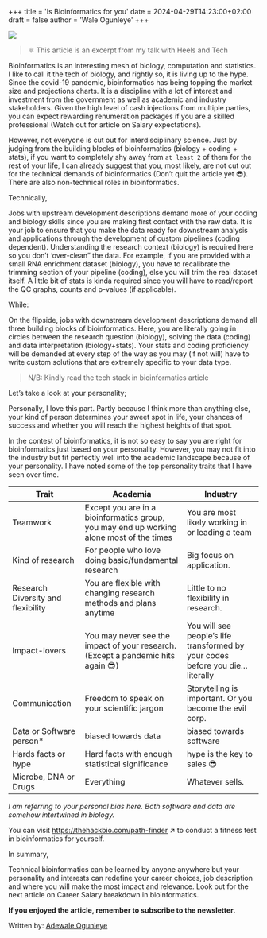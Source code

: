 +++
title = 'Is Bioinformatics for you'
date = 2024-04-29T14:23:00+02:00
draft = false
author = 'Wale Ogunleye'
+++

![](images/FrontMeta.png)
> ⚛️ This article is an excerpt from my talk with Heels and Tech

Bioinformatics is an interesting mesh of biology, computation and statistics. I like to call it the tech of biology, and rightly so, it is living up to the hype. Since the covid-19 pandemic, bioinformatics has being topping the market size and projections charts. It is a discipline with a lot of interest and investment from the government as well as academic and industry stakeholders. Given the high level of cash injections from multiple parties, you can expect rewarding renumeration packages if you are a skilled professional (Watch out for article on Salary expectations).

However, not everyone is cut out for interdisciplinary science. Just by judging from the building blocks of bioinformatics (biology + coding + stats), if you want to completely shy away from `at least 2` of them for the rest of your life, I can already suggest that you, most likely, are not cut out for the technical demands of bioinformatics (Don’t quit the article yet 😎). There are also non-technical roles in bioinformatics. 

Technically,

Jobs with upstream development descriptions demand more of your coding and biology skills since you are making first contact with the raw data. It is your job to ensure that you make the data ready for downstream analysis and applications through the development of custom pipelines (coding dependent). Understanding the research context (biology) is required here so you don’t ‘over-clean” the data. For example, if you are provided with a small RNA enrichment dataset  (biology), you have to recalibrate the trimming section of your pipeline (coding), else you will trim the real dataset itself. A little bit of stats is kinda required since you will have to read/report the QC graphs, counts and p-values (if applicable).

While:

On the flipside, jobs with downstream development descriptions demand all three building blocks of bioinformatics. Here, you are literally going in circles between the research question (biology), solving the data (coding) and data interpretation (biology+stats). Your stats and coding proficiency will be demanded at every step of the way as you may (if not will) have to write custom solutions that are extremely specific to your data type.

> N/B: Kindly read the tech stack in bioinformatics article
> 

Let’s take a look at your personality;

Personally, I love this part. Partly because I think more than anything else, your kind of person determines your sweet spot in life, your chances of success and whether you will reach the highest heights of that spot. 

In the contest of bioinformatics, it is not so easy to say you are right for bioinformatics just based on your personality. However, you may not fit into the industry but fit perfectly well into the academic landscape because of your personality. I have noted some of the top personality traits that I have seen over time. 

| Trait | Academia | Industry |
| --- | --- | --- |
| Teamwork | Except you are in a bioinformatics group, you may end up working alone most of the times | You are most likely working in or leading a team |
| Kind of research | For people who love doing basic/fundamental research | Big focus on application.  |
| Research Diversity and flexibility | You are flexible with changing research methods and plans anytime | Little to no flexibility in research. |
| Impact-lovers | You may never see the impact of your research. (Except a pandemic hits again 😎) | You will see people’s life transformed by your codes before you die… literally |
| Communication | Freedom to speak on your scientific jargon | Storytelling is important. Or you become the evil corp. |
| Data or Software person* | biased towards data  | biased towards software |
| Hards facts or hype | Hard facts with enough statistical significance | hype is the key to sales 😎 |
| Microbe, DNA or Drugs | Everything | Whatever sells. |

*I am referring to your personal bias here. Both software and data are somehow intertwined in biology.*

You can visit https://thehackbio.com/path-finder ↗ to conduct a fitness test in bioinformatics for yourself.

In summary,

Technical bioinformatics can be learned by anyone anywhere but your personality and interests can redefine your career choices, job description and where you will make the most impact and relevance. Look out for the next article on Career Salary breakdown in bioinformatics.

**If you enjoyed the article, remember to subscribe to the newsletter.**

Written by: [Adewale Ogunleye](https://www.linkedin.com/in/ACoAABHW2ewB7z0YF8sawzQa7InBaBqrAzDXPUE?miniProfileUrn=urn%3Ali%3Afs_miniProfile%3AACoAABHW2ewB7z0YF8sawzQa7InBaBqrAzDXPUE)